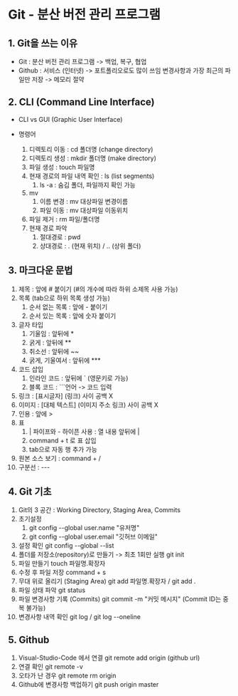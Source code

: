 # Git - 분산 버전 관리 프로그램



## 1. Git을 쓰는 이유

- Git : 분산 버전 관리 프로그램 -> 백업, 복구, 협업
- Github : 서비스 (인터넷) -> 포트폴리오로도 많이 쓰임
 변경사항과 가장 최근의 파일만 저장 -> 메모리 절약



## 2. CLI (Command Line Interface)

- CLI vs GUI (Graphic User Interface)

- 명령어
   1. 디렉토리 이동 : cd 폴더명 (change directory)
   2. 디렉토리 생성 : mkdir 폴더명 (make directory)
   3. 파일 생성 : touch 파일명
   4. 현재 경로의 파일 내역 확인 : ls (list segments)
      1. ls -a : 숨김 폴더, 파일까지 확인 가능
   5. mv
      1. 이름 변경 : mv 대상파일 변경이름
      2. 파일 이동 : mv 대상파일 이동위치
   6. 파일 제거 : rm 파일/폴더명
   7. 현재 경로 파악 
      1. 절대경로 : pwd
      2. 상대경로 : . (현재 위치) / .. (상위 폴더)



## 3. 마크다운 문법 

1. 제목 : 앞에 # 붙이기 (#의 개수에 따라 하위 소제목 사용 가능)
2. 목록 (tab으로 하위 목록 생성 가능)
   1. 순서 없는 목록 : 앞에 - 붙이기 
   2. 순서 있는 목록 : 앞에 숫자 붙이기
3. 글자 타입
   1. 기울임 : 앞뒤에 *
   2. 굵게 : 앞뒤에 **
   3. 취소선 : 앞뒤에 ~~
   4. 굵게, 기울여서 : 앞뒤에 ***
4. 코드 삽입
   1. 인라인 코드 : 앞뒤에 ` (영문키로 가능)
   2. 블록 코드 : ```언어 -> 코드 입력
5. 링크 : [표시글자] (링크) 사이 공백 X
6. 이미지 : [대체 텍스트] (이미지 주소 링크) 사이 공백 X
7. 인용 : 앞에 >
8. 표 
   1. | 파이프와 - 하이픈 사용 : 열 내용 앞뒤에 |
   2. command + t 로 표 삽입
   3. tab으로 자동 행 추가 가능
9. 원본 소스 보기 : command + /
10. 구분선 : ---



## 4. Git 기초

1. Git의 3 공간 : Working Directory, Staging Area, Commits
2. 초기설정
   1. git config --global user.name "유저명"
   2. git config --global user.email "깃허브 이메일"
3. 설정 확인
   git config --global --list
4. 폴더를 저장소(repository)로 만들기 -> 최초 1회만 실행
   git init
5. 파일 만들기
   touch 파일명.확장자
6. 수정 후 파일 저장
   command + s
7. 무대 위로 올리기 (Staging Area)
   git add 파일명.확장자 / git add .
8. 파일 상태 파악
   git status
9. 파일 변경사항 기록 (Commits)
   git commit -m "커밋 메시지" (Commit ID는 중복 불가능)
10. 변경사항 내역 확인
   git log / git log --oneline



## 5. Github 

1. Visual-Studio-Code 에서 연결
   git remote add origin (github url)
2. 연결 확인
   git remote -v
3. 오타가 난 경우
   git remote rm origin
4. Github에 변경사항 백업하기
   git push origin master


